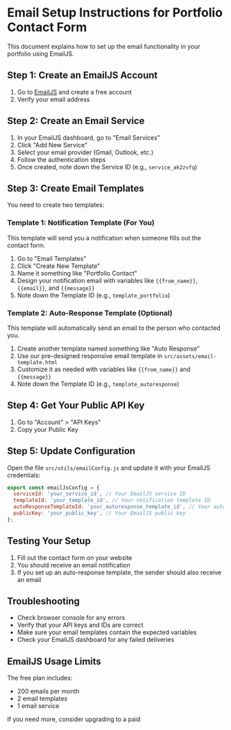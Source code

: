 # Email Setup Instructions for Portfolio Contact Form

This document explains how to set up the email functionality in your portfolio using EmailJS.

## Step 1: Create an EmailJS Account

1. Go to [EmailJS](https://www.emailjs.com/) and create a free account
2. Verify your email address

## Step 2: Create an Email Service

1. In your EmailJS dashboard, go to "Email Services"
2. Click "Add New Service"
3. Select your email provider (Gmail, Outlook, etc.)
4. Follow the authentication steps
5. Once created, note down the Service ID (e.g., `service_ak2zvfq`)

## Step 3: Create Email Templates

You need to create two templates:

### Template 1: Notification Template (For You)
This template will send you a notification when someone fills out the contact form.

1. Go to "Email Templates"
2. Click "Create New Template"
3. Name it something like "Portfolio Contact"
4. Design your notification email with variables like `{{from_name}}`, `{{email}}`, and `{{message}}`
5. Note down the Template ID (e.g., `template_portfolio`)

### Template 2: Auto-Response Template (Optional)
This template will automatically send an email to the person who contacted you.

1. Create another template named something like "Auto Response"
2. Use our pre-designed responsive email template in `src/assets/email-template.html`
3. Customize it as needed with variables like `{{from_name}}` and `{{message}}`
4. Note down the Template ID (e.g., `template_autoresponse`)

## Step 4: Get Your Public API Key

1. Go to "Account" > "API Keys"
2. Copy your Public Key

## Step 5: Update Configuration

Open the file `src/utils/emailConfig.js` and update it with your EmailJS credentials:

```javascript
export const emailJsConfig = {
  serviceId: 'your_service_id', // Your EmailJS service ID
  templateId: 'your_template_id', // Your notification template ID
  autoResponseTemplateId: 'your_autoresponse_template_id', // Your auto-response template ID
  publicKey: 'your_public_key', // Your EmailJS public key
};
```

## Testing Your Setup

1. Fill out the contact form on your website
2. You should receive an email notification
3. If you set up an auto-response template, the sender should also receive an email

## Troubleshooting

- Check browser console for any errors
- Verify that your API keys and IDs are correct
- Make sure your email templates contain the expected variables
- Check your EmailJS dashboard for any failed deliveries

## EmailJS Usage Limits

The free plan includes:
- 200 emails per month
- 2 email templates
- 1 email service

If you need more, consider upgrading to a paid

